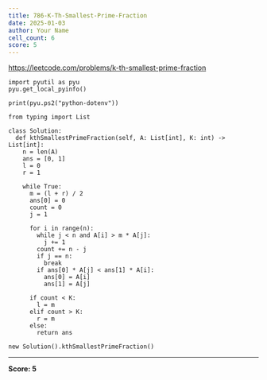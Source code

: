 ```yaml
---
title: 786-K-Th-Smallest-Prime-Fraction
date: 2025-01-03
author: Your Name
cell_count: 6
score: 5
---
```


https://leetcode.com/problems/k-th-smallest-prime-fraction


```
import pyutil as pyu
pyu.get_local_pyinfo()
```


```
print(pyu.ps2("python-dotenv"))
```


```
from typing import List
```


```
class Solution:
  def kthSmallestPrimeFraction(self, A: List[int], K: int) -> List[int]:
    n = len(A)
    ans = [0, 1]
    l = 0
    r = 1

    while True:
      m = (l + r) / 2
      ans[0] = 0
      count = 0
      j = 1

      for i in range(n):
        while j < n and A[i] > m * A[j]:
          j += 1
        count += n - j
        if j == n:
          break
        if ans[0] * A[j] < ans[1] * A[i]:
          ans[0] = A[i]
          ans[1] = A[j]

      if count < K:
        l = m
      elif count > K:
        r = m
      else:
        return ans
```


```
new Solution().kthSmallestPrimeFraction()
```


---
**Score: 5**